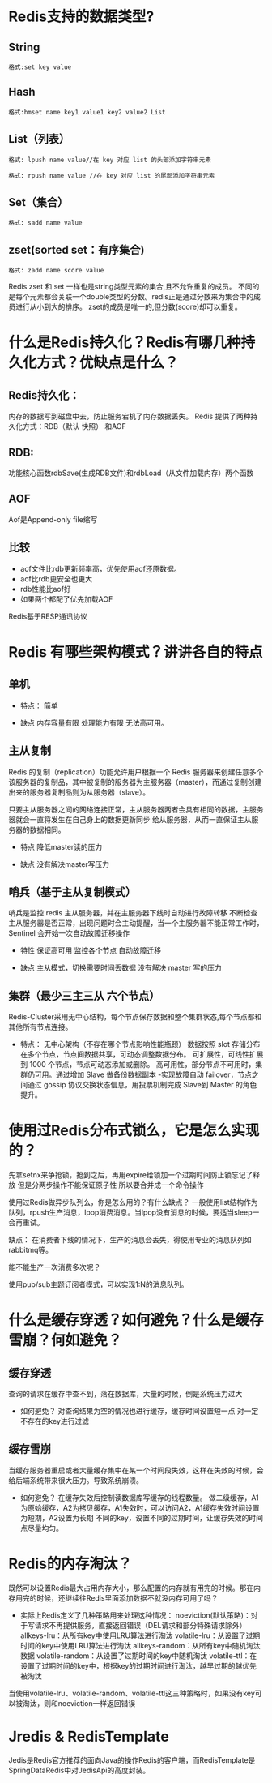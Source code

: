 # Redis支持的数据类型?
## String
```
格式:set key value
```
## Hash
```
格式:hmset name key1 value1 key2 value2 List
```
## List（列表）
```
格式: lpush name value//在 key 对应 list 的头部添加字符串元素

格式: rpush name value //在 key 对应 list 的尾部添加字符串元素
```
## Set（集合）
```
格式: sadd name value
```
## zset(sorted set：有序集合)
```
格式: zadd name score value
```
Redis zset 和 set 一样也是string类型元素的集合,且不允许重复的成员。
不同的是每个元素都会关联一个double类型的分数。redis正是通过分数来为集合中的成员进行从小到大的排序。
zset的成员是唯一的,但分数(score)却可以重复。

# 什么是Redis持久化？Redis有哪几种持久化方式？优缺点是什么？
## Redis持久化：
内存的数据写到磁盘中去，防止服务宕机了内存数据丢失。
Redis 提供了两种持久化方式：RDB（默认 快照） 和AOF

## RDB:
功能核心函数rdbSave(生成RDB文件)和rdbLoad（从文件加载内存）两个函数

## AOF 
Aof是Append-only file缩写

## 比较
- aof文件比rdb更新频率高，优先使用aof还原数据。
- aof比rdb更安全也更大
- rdb性能比aof好
- 如果两个都配了优先加载AOF

Redis基于RESP通讯协议
# Redis 有哪些架构模式？讲讲各自的特点
## 单机
- 特点：
简单

- 缺点
内存容量有限
处理能力有限
无法高可用。

## 主从复制
Redis 的复制（replication）功能允许用户根据一个 Redis 服务器来创建任意多个该服务器的复制品，其中被复制的服务器为主服务器（master），而通过复制创建出来的服务器复制品则为从服务器（slave）。

只要主从服务器之间的网络连接正常，主从服务器两者会具有相同的数据，主服务器就会一直将发生在自己身上的数据更新同步 给从服务器，从而一直保证主从服务器的数据相同。

- 特点
降低master读的压力

- 缺点
没有解决master写压力

## 哨兵（基于主从复制模式）
哨兵是监控 redis 主从服务器，并在主服务器下线时自动进行故障转移
不断检查主从服务器是否正常，出现问题时会主动提醒，当一个主服务器不能正常工作时， Sentinel 会开始一次自动故障迁移操作

- 特性
保证高可用
监控各个节点
自动故障迁移

- 缺点
主从模式，切换需要时间丢数据
没有解决 master 写的压力

## 集群（最少三主三从 六个节点）
Redis-Cluster采用无中心结构，每个节点保存数据和整个集群状态,每个节点都和其他所有节点连接。

- 特点：
无中心架构（不存在哪个节点影响性能瓶颈）
数据按照 slot 存储分布在多个节点，节点间数据共享，可动态调整数据分布。
可扩展性，可线性扩展到 1000 个节点，节点可动态添加或删除。
高可用性，部分节点不可用时，集群仍可用。通过增加 Slave 做备份数据副本
-实现故障自动 failover，节点之间通过 gossip 协议交换状态信息，用投票机制完成 Slave到 Master 的角色提升。

# 使用过Redis分布式锁么，它是怎么实现的？
先拿setnx来争抢锁，抢到之后，再用expire给锁加一个过期时间防止锁忘记了释放 但是分两步操作不能保证原子性 所以要合并成一个命令操作

使用过Redis做异步队列么，你是怎么用的？有什么缺点？
一般使用list结构作为队列，rpush生产消息，lpop消费消息。当lpop没有消息的时候，要适当sleep一会再重试。

缺点：
在消费者下线的情况下，生产的消息会丢失，得使用专业的消息队列如rabbitmq等。

能不能生产一次消费多次呢？

使用pub/sub主题订阅者模式，可以实现1:N的消息队列。

# 什么是缓存穿透？如何避免？什么是缓存雪崩？何如避免？
## 缓存穿透
查询的请求在缓存中查不到，落在数据库，大量的时候，倒是系统压力过大

- 如何避免？
对查询结果为空的情况也进行缓存，缓存时间设置短一点
对一定不存在的key进行过滤

## 缓存雪崩
当缓存服务器重启或者大量缓存集中在某一个时间段失效，这样在失效的时候，会给后端系统带来很大压力。导致系统崩溃。

- 如何避免？
在缓存失效后控制读数据库写缓存的线程数量。
做二级缓存，A1为原始缓存，A2为拷贝缓存，A1失效时，可以访问A2，A1缓存失效时间设置为短期，A2设置为长期
不同的key，设置不同的过期时间，让缓存失效的时间点尽量均匀。

# Redis的内存淘汰？
既然可以设置Redis最大占用内存大小，那么配置的内存就有用完的时候。那在内存用完的时候，还继续往Redis里面添加数据不就没内存可用了吗？

- 实际上Redis定义了几种策略用来处理这种情况：
noeviction(默认策略)：对于写请求不再提供服务，直接返回错误（DEL请求和部分特殊请求除外）
allkeys-lru：从所有key中使用LRU算法进行淘汰
volatile-lru：从设置了过期时间的key中使用LRU算法进行淘汰
allkeys-random：从所有key中随机淘汰数据
volatile-random：从设置了过期时间的key中随机淘汰
volatile-ttl：在设置了过期时间的key中，根据key的过期时间进行淘汰，越早过期的越优先被淘汰

当使用volatile-lru、volatile-random、volatile-ttl这三种策略时，如果没有key可以被淘汰，则和noeviction一样返回错误

# Jredis & RedisTemplate

Jedis是Redis官方推荐的面向Java的操作Redis的客户端，而RedisTemplate是SpringDataRedis中对JedisApi的高度封装。

